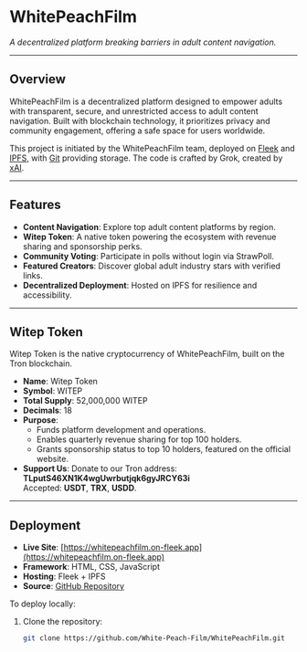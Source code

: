 # WhitePeachFilm
 
*A decentralized platform breaking barriers in adult content navigation.*

---

## Overview

WhitePeachFilm is a decentralized platform designed to empower adults with transparent, secure, and unrestricted access to adult content navigation. Built with blockchain technology, it prioritizes privacy and community engagement, offering a safe space for users worldwide.

This project is initiated by the WhitePeachFilm team, deployed on [Fleek](https://fleek.co) and [IPFS](https://ipfs.io), with [Git](https://git-scm.com) providing storage. The code is crafted by Grok, created by [xAI](https://xai.ai).

---

## Features

- **Content Navigation**: Explore top adult content platforms by region.
- **Witep Token**: A native token powering the ecosystem with revenue sharing and sponsorship perks.
- **Community Voting**: Participate in polls without login via StrawPoll.
- **Featured Creators**: Discover global adult industry stars with verified links.
- **Decentralized Deployment**: Hosted on IPFS for resilience and accessibility.

---

## Witep Token

Witep Token is the native cryptocurrency of WhitePeachFilm, built on the Tron blockchain.

- **Name**: Witep Token
- **Symbol**: WITEP
- **Total Supply**: 52,000,000 WITEP
- **Decimals**: 18
- **Purpose**:
  - Funds platform development and operations.
  - Enables quarterly revenue sharing for top 100 holders.
  - Grants sponsorship status to top 10 holders, featured on the official website.
- **Support Us**: Donate to our Tron address:  
  **TLputS46XN1K4wgUwrbutjqk6gyJRCY63i**  
  Accepted: **USDT**, **TRX**, **USDD**.

---

## Deployment

- **Live Site**: [https://whitepeachfilm.on-fleek.app](https://whitepeachfilm.on-fleek.app)
- **Framework**: HTML, CSS, JavaScript
- **Hosting**: Fleek + IPFS
- **Source**: [GitHub Repository](https://github.com/White-Peach-Film/WhitePeachFilm)

To deploy locally:
1. Clone the repository:
   ```bash
   git clone https://github.com/White-Peach-Film/WhitePeachFilm.git
